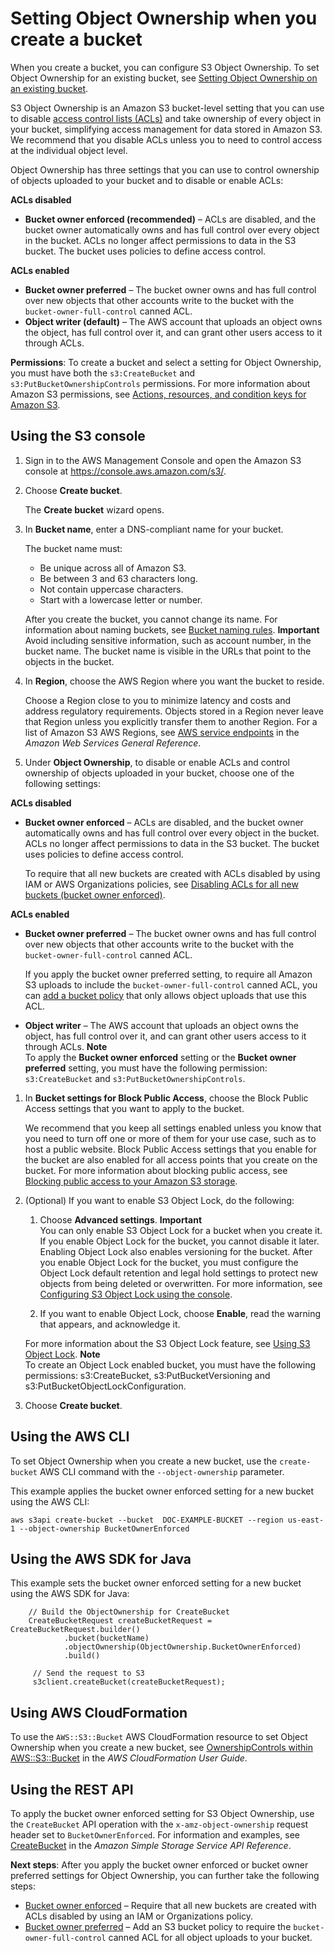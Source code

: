 # Setting Object Ownership when you create a bucket<a name="object-ownership-new-bucket"></a>

When you create a bucket, you can configure S3 Object Ownership\. To set Object Ownership for an existing bucket, see [Setting Object Ownership on an existing bucket](object-ownership-existing-bucket.md)\.

S3 Object Ownership is an Amazon S3 bucket\-level setting that you can use to disable [access control lists \(ACLs\)](acl-overview.md) and take ownership of every object in your bucket, simplifying access management for data stored in Amazon S3\. We recommend that you disable ACLs unless you to need to control access at the individual object level\. 

Object Ownership has three settings that you can use to control ownership of objects uploaded to your bucket and to disable or enable ACLs:

**ACLs disabled**
+ **Bucket owner enforced \(recommended\)** – ACLs are disabled, and the bucket owner automatically owns and has full control over every object in the bucket\. ACLs no longer affect permissions to data in the S3 bucket\. The bucket uses policies to define access control\.

**ACLs enabled**
+ **Bucket owner preferred** – The bucket owner owns and has full control over new objects that other accounts write to the bucket with the `bucket-owner-full-control` canned ACL\. 
+ **Object writer \(default\)** – The AWS account that uploads an object owns the object, has full control over it, and can grant other users access to it through ACLs\.

**Permissions**: To create a bucket and select a setting for Object Ownership, you must have both the `s3:CreateBucket` and `s3:PutBucketOwnershipControls` permissions\. For more information about Amazon S3 permissions, see [Actions, resources, and condition keys for Amazon S3](list_amazons3.md)\. 

## Using the S3 console<a name="object-ownership-new-bucket-console"></a>

1. Sign in to the AWS Management Console and open the Amazon S3 console at [https://console\.aws\.amazon\.com/s3/](https://console.aws.amazon.com/s3/)\.

1. Choose **Create bucket**\.

   The **Create bucket** wizard opens\.

1. In **Bucket name**, enter a DNS\-compliant name for your bucket\.

   The bucket name must:
   + Be unique across all of Amazon S3\.
   + Be between 3 and 63 characters long\.
   + Not contain uppercase characters\.
   + Start with a lowercase letter or number\.

   After you create the bucket, you cannot change its name\. For information about naming buckets, see [Bucket naming rules](bucketnamingrules.md)\. 
**Important**  
Avoid including sensitive information, such as account number, in the bucket name\. The bucket name is visible in the URLs that point to the objects in the bucket\.

1. In **Region**, choose the AWS Region where you want the bucket to reside\. 

   Choose a Region close to you to minimize latency and costs and address regulatory requirements\. Objects stored in a Region never leave that Region unless you explicitly transfer them to another Region\. For a list of Amazon S3 AWS Regions, see [AWS service endpoints](https://docs.aws.amazon.com/general/latest/gr/rande.html#s3_region) in the *Amazon Web Services General Reference*\.

1. Under **Object Ownership**, to disable or enable ACLs and control ownership of objects uploaded in your bucket, choose one of the following settings:

**ACLs disabled**
   + **Bucket owner enforced** – ACLs are disabled, and the bucket owner automatically owns and has full control over every object in the bucket\. ACLs no longer affect permissions to data in the S3 bucket\. The bucket uses policies to define access control\.

     To require that all new buckets are created with ACLs disabled by using IAM or AWS Organizations policies, see [Disabling ACLs for all new buckets \(bucket owner enforced\)](ensure-object-ownership.md#object-ownership-requiring-bucket-owner-enforced)\.

**ACLs enabled**
   + **Bucket owner preferred** – The bucket owner owns and has full control over new objects that other accounts write to the bucket with the `bucket-owner-full-control` canned ACL\. 

     If you apply the bucket owner preferred setting, to require all Amazon S3 uploads to include the `bucket-owner-full-control` canned ACL, you can [add a bucket policy](ensure-object-ownership.md#ensure-object-ownership-bucket-policy) that only allows object uploads that use this ACL\.
   + **Object writer** – The AWS account that uploads an object owns the object, has full control over it, and can grant other users access to it through ACLs\.
**Note**  
To apply the **Bucket owner enforced** setting or the **Bucket owner preferred** setting, you must have the following permission: `s3:CreateBucket` and `s3:PutBucketOwnershipControls`\.

1. In **Bucket settings for Block Public Access**, choose the Block Public Access settings that you want to apply to the bucket\. 

   We recommend that you keep all settings enabled unless you know that you need to turn off one or more of them for your use case, such as to host a public website\. Block Public Access settings that you enable for the bucket are also enabled for all access points that you create on the bucket\. For more information about blocking public access, see [Blocking public access to your Amazon S3 storage](access-control-block-public-access.md)\.

1. \(Optional\) If you want to enable S3 Object Lock, do the following:

   1. Choose **Advanced settings**\.
**Important**  
You can only enable S3 Object Lock for a bucket when you create it\. If you enable Object Lock for the bucket, you cannot disable it later\. Enabling Object Lock also enables versioning for the bucket\. After you enable Object Lock for the bucket, you must configure the Object Lock default retention and legal hold settings to protect new objects from being deleted or overwritten\. For more information, see [Configuring S3 Object Lock using the console](object-lock-console.md)\.

   1. If you want to enable Object Lock, choose **Enable**, read the warning that appears, and acknowledge it\.

   For more information about the S3 Object Lock feature, see [Using S3 Object Lock](object-lock.md)\.
**Note**  
To create an Object Lock enabled bucket, you must have the following permissions: s3:CreateBucket, s3:PutBucketVersioning and s3:PutBucketObjectLockConfiguration\.

1. Choose **Create bucket**\.

## Using the AWS CLI<a name="object-ownership-new-bucket-cli"></a>

To set Object Ownership when you create a new bucket, use the `create-bucket` AWS CLI command with the `--object-ownership` parameter\. 

This example applies the bucket owner enforced setting for a new bucket using the AWS CLI:

```
aws s3api create-bucket --bucket  DOC-EXAMPLE-BUCKET --region us-east-1 --object-ownership BucketOwnerEnforced
```

## Using the AWS SDK for Java<a name="object-ownership-new-bucket-sdk-java"></a>

This example sets the bucket owner enforced setting for a new bucket using the AWS SDK for Java:

```
    // Build the ObjectOwnership for CreateBucket
    CreateBucketRequest createBucketRequest = CreateBucketRequest.builder()
            .bucket(bucketName)
            .objectOwnership(ObjectOwnership.BucketOwnerEnforced)
            .build()

     // Send the request to S3 
     s3client.createBucket(createBucketRequest);
```

## Using AWS CloudFormation<a name="object-ownership-new-bucket-cfn"></a>

To use the `AWS::S3::Bucket` AWS CloudFormation resource to set Object Ownership when you create a new bucket, see [OwnershipControls within AWS::S3::Bucket](https://docs.aws.amazon.com/AWSCloudFormation/latest/UserGuide/aws-properties-s3-bucket.html#cfn-s3-bucket-ownershipcontrols) in the *AWS CloudFormation User Guide*\.

## Using the REST API<a name="object-ownership-new-bucket-rest-api"></a>

To apply the bucket owner enforced setting for S3 Object Ownership, use the `CreateBucket` API operation with the `x-amz-object-ownership` request header set to `BucketOwnerEnforced`\. For information and examples, see [CreateBucket](https://docs.aws.amazon.com/AmazonS3/latest/API/API_CreateBucket.html) in the *Amazon Simple Storage Service API Reference*\.

**Next steps**: After you apply the bucket owner enforced or bucket owner preferred settings for Object Ownership, you can further take the following steps:
+ [Bucket owner enforced](ensure-object-ownership.md#object-ownership-requiring-bucket-owner-enforced) – Require that all new buckets are created with ACLs disabled by using an IAM or Organizations policy\. 
+ [Bucket owner preferred](ensure-object-ownership.md#ensure-object-ownership-bucket-policy) – Add an S3 bucket policy to require the `bucket-owner-full-control` canned ACL for all object uploads to your bucket\.